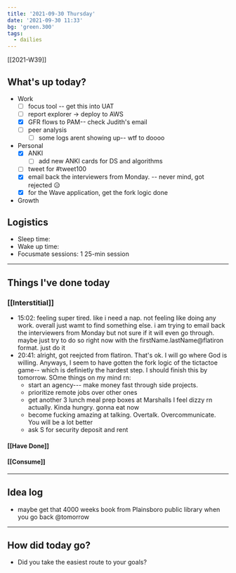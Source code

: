 ```yaml
---
title: '2021-09-30 Thursday'
date: '2021-09-30 11:33'
bg: 'green.300' 
tags:
  - dailies
---
```


[[2021-W39]]
## What's up today?
- Work
	- [ ] focus tool -- get this into UAT
	- [ ] report explorer -> deploy to AWS
	- [x] GFR flows to PAM-- check Judith's email
	- [ ] peer analysis
		- [ ] some logs arent showing up-- wtf to doooo

- Personal
	- [x] ANKI
		- [ ] add new ANKI cards for DS and algorithms
	- [ ] tweet for #tweet100 
	- [x] email back the interviewers from Monday. -- never mind, got rejected 😥
	- [x] for the Wave application, get the fork logic done
- Growth

## Logistics
- Sleep time:
- Wake up time:
- Focusmate sessions: 1 25-min session

___________________________
## Things I've done today

### [[Interstitial]]
- 15:02: feeling super tired. like i need a nap. not feeling like doing any work. overall just wamt to find something else. i am trying to email back the interviewers from Monday but not sure if it will even go through. maybe just try to do so right now with the firstName.lastName@flatiron format. just do it
- 20:41: alright, got reejcted from flatiron. That's ok. I will go where God is willing. Anyways, I seem to have gotten the fork logic of the tictactoe game-- which is definietly the hardest step. I should finish this by tomorrow. SOme things on my mind rn:
	- start an agency--- make money fast through side projects. 
	- prioritize remote jobs over other ones
	- get another 3 lunch meal prep boxes at Marshalls
	I feel dizzy rn actually. Kinda hungry. gonna eat now
	- become fucking amazing at talking. Overtalk. Overcommunicate. You will be a lot better
	- ask S for security deposit and rent
	

#### [[Have Done]]

#### [[Consume]]

___________________________

## Idea log
- maybe get that 4000 weeks book from Plainsboro public library when you go back @tomorrow

___________________________
## How did today go?
- Did you take the easiest route to your goals?